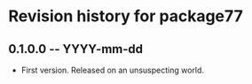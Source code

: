 # Revision history for package77

## 0.1.0.0 -- YYYY-mm-dd

* First version. Released on an unsuspecting world.
